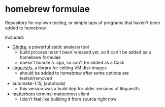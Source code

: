 # homebrew formulae

Repository for my own testing, or simple taps of programs that haven't been added to homebrew.

Included:  
- [Ghidra](http://ghidra-sre.org), a powerful static analysis tool
  - build process hasn't been released yet, so it can't be added as a homebrew formulae
  - doesn't bundle a .app, so can't be added as a Cask
- [libguestfs](http://libguestfs.org/), a library for editing VM disk images
  - should be added to homebrew after some options are tested/removed
- automake-1.15, (autotools)
  - this version was a build dep for older versions of libguestfs
- [matterhorn](https://github.com/matterhorn-chat/matterhorn) terminal mattermost client
  - i don't feel like building it from source right now
